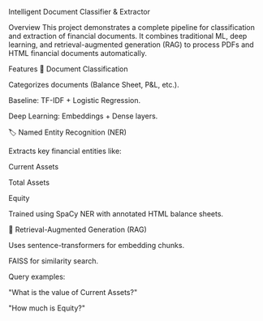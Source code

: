 Intelligent Document Classifier & Extractor

Overview
This project demonstrates a complete pipeline for classification and extraction of financial documents.
It combines traditional ML, deep learning, and retrieval-augmented generation (RAG) to process PDFs and HTML financial documents automatically.

Features
📄 Document Classification

Categorizes documents (Balance Sheet, P&L, etc.).

Baseline: TF-IDF + Logistic Regression.

Deep Learning: Embeddings + Dense layers.

🏷 Named Entity Recognition (NER)

Extracts key financial entities like:

Current Assets

Total Assets

Equity

Trained using SpaCy NER with annotated HTML balance sheets.

🤖 Retrieval-Augmented Generation (RAG)

Uses sentence-transformers for embedding chunks.

FAISS for similarity search.

Query examples:

"What is the value of Current Assets?"

"How much is Equity?"
